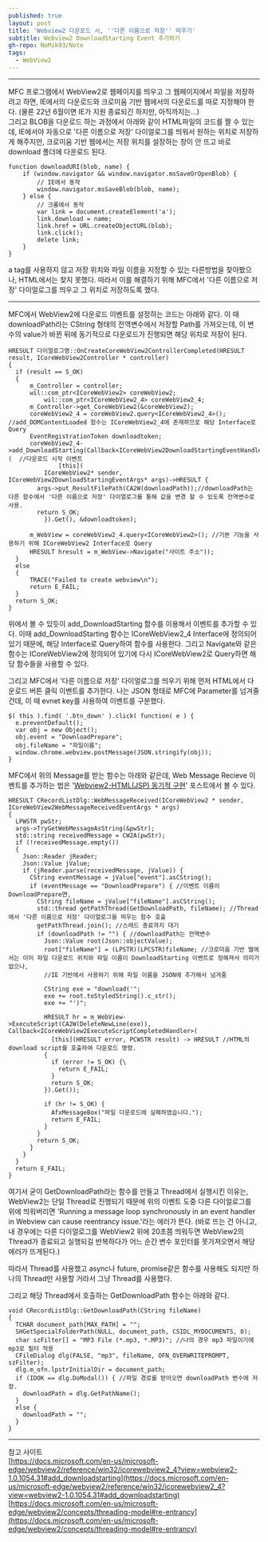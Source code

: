 ```yaml
---
published: true
layout: post
title: 'Webview2 다운로드 시, ''다른 이름으로 저장'' 띄우기'
subtitle: Webview2 DownloadStarting Event 추가하기
gh-repo: NoMik93/Note
tags:
  - WebView2
---
```



***

MFC 프로그램에서 WebView2로 웹페이지를 띄우고 그 웹페이지에서 파일을 저장하려고 하면, IE에서의 다운로드와 크로미움 기반 웹에서의 다운로드를 따로 지정해야 한다. 
(물론 22년 6월이면 IE가 지원 종료되긴 하지만, 아직까지는...)   
그리고 BLOB을 다운로드 하는 과정에서 아래와 같이 HTML파일의 코드를 짤 수 있는데, IE에서야 자동으로 '다른 이름으로 저장' 다이얼로그를 띄워서 원하는 위치로 저장하게 해주지만, 
크로미움 기반 웹에서는 저장 위치를 설장하는 창이 안 뜨고 바로 download 폴더에 다운로드 된다.


    function downloadURI(blob, name) {
        if (window.navigator && window.navigator.msSaveOrOpenBlob) {
            // IE에서 동작
            window.navigator.msSaveBlob(blob, name);
        } else {
            // 크롬에서 동작
            var link = document.createElement('a');
            link.download = name;
            link.href = URL.createObjectURL(blob);
            link.click();
            delete link;
        }
    }

a tag를 사용하지 않고 저장 위치와 파일 이름을 지정할 수 있는 다른방법을 찾아봤으나, HTML에서는 찾지 못했다. 
따라서 이를 해결하기 위해 MFC에서 '다른 이름으로 저장' 다이얼로그를 띄우고 그 위치로 저장하도록 했다.

***

MFC에서 WebView2에 다운로드 이벤트를 설정하는 코드는 아래와 같다. 이 때 downloadPath라는 CString 형태의 전역변수에서 저장할 Path를 가져오는데, 
이 변수의 value가 바뀐 뒤에 동기적으로 다운로드가 진행되면 해당 위치로 저장이 된다.

    HRESULT 다이얼로그명::OnCreateCoreWebView2ControllerCompleted(HRESULT result, ICoreWebView2Controller * controller)
    {
      if (result == S_OK)
      {
          m_Controller = controller;
          wil::com_ptr<ICoreWebView2> coreWebView2;
		      wil::com_ptr<ICoreWebView2_4> coreWebView2_4;
          m_Controller->get_CoreWebView2(&coreWebView2);
          coreWebView2_4 = coreWebView2.query<ICoreWebView2_4>(); //add_DOMContentLoaded 함수는 ICoreWebView2_4에 존재하므로 해당 Interface로 Query
          EventRegistrationToken downloadtoken;
          coreWebView2_4->add_DownloadStarting(Callback<ICoreWebView2DownloadStartingEventHandler>(  //다운로드 시작 이벤트
			      [this](
              ICoreWebView2* sender, ICoreWebView2DownloadStartingEventArgs* args)->HRESULT {
            args->put_ResultFilePath(CA2W(downloadPath));//downloadPath는 다른 함수에서 '다른 이름으로 저장' 다이얼로그를 통해 값을 변경 할 수 있도록 전역변수로 사용.
            return S_OK;
		      }).Get(), &downloadtoken);
          
          m_WebView = coreWebView2_4.query<ICoreWebView2>(); //기본 기능을 사용하기 위해 ICoreWebView2 Interface로 Query
          HRESULT hresult = m_WebView->Navigate("사이트 주소"));
      }
      else
      {
          TRACE("Failed to create webview\n");
          return E_FAIL;
      }
      return S_OK;
    }

위에서 볼 수 있듯이 add_DownloadStarting 함수를 이용해서 이벤트를 추가할 수 있다. 
이때 add_DownloadStarting 함수는 ICoreWebView2_4 Interface에 정의되어 있기 때문에, 해당 Interface로 Query하여 함수를 사용한다. 
그리고 Navigate와 같은 함수는 ICoreWebView2에 정의되어 있기에 다시 ICoreWebView2로 Query하면 해당 함수들을 사용할 수 있다.

그리고 MFC에서 '다른 이름으로 저장' 다이얼로그를 띄우기 위해 먼저 HTML에서 다운로드 버튼 클릭 이벤트를 추가한다. 
나는 JSON 형태로 MFC에 Parameter를 넘겨줄건데, 이 때 evnet key를 사용하여 이벤트를 구분했다.

    $( this ).find( '.btn_down' ).click( function( e ) {
      e.preventDefault();
      var obj = new Object();
      obj.event = "DownloadPrepare";
      obj.fileName = "파일이름";
      window.chrome.webview.postMessage(JSON.stringify(obj));
    }

MFC에서 위의 Message를 받는 함수는 아래와 같은데, Web Message Recieve 이벤트를 추가하는 법은 '[Webview2-HTML(JSP) 동기적 구현](https://nomik93.github.io/Note/2021-12-28-Webview2_Synchronous/)' 포스트에서 볼 수 있다.

    HRESULT CRecordListDlg::WebMessageReceived(ICoreWebView2 * sender, ICoreWebView2WebMessageReceivedEventArgs * args)
    {
      LPWSTR pwStr;
      args->TryGetWebMessageAsString(&pwStr);
      std::string receivedMessage = CW2A(pwStr);
      if (!receivedMessage.empty())
      {
        Json::Reader jReader;
        Json::Value jValue;
        if (jReader.parse(receivedMessage, jValue)) {
          CString eventMessage = jValue["event"].asCString();
          if (eventMessage == "DownloadPrepare") { //이벤트 이름이 DownloadPrepare면,
            CString fileName = jValue["fileName"].asCString();
            std::thread getPathThread(GetDownloadPath, fileName); //Thread에서 '다른 이름으로 저장' 다이얼로그을 띄우는 함수 호출
            getPathThread.join(); //스레드 종료까지 대기
            if (downloadPath != "") { //downloadPath는 전역변수
              Json::Value root(Json::objectValue);
              root["fileName"] = (LPSTR)(LPCSTR)fileName; //크로미움 기반 웹에서는 이미 파일 다운로드 위치와 파일 이름이 DownloadStarting 이벤트로 정해져서 의미가 없으나,
              //IE 기반에서 사용하기 위해 파일 이름을 JSON에 추가해서 넘겨줌
              
              CString exe = "download('";
              exe += root.toStyledString().c_str();
              exe += "')";
              
              HRESULT hr = m_WebView->ExecuteScript(CA2W(DeleteNewLine(exe)), Callback<ICoreWebView2ExecuteScriptCompletedHandler>(
                [this](HRESULT error, PCWSTR result) -> HRESULT //HTML의 download script를 호출하여 다운로드 명령.
              {
                if (error != S_OK) {\
                  return E_FAIL;
                }
                return S_OK;
              }).Get());
              
              if (hr != S_OK) {
                AfxMessageBox("파일 다운로드에 실패하였습니다.");
                return E_FAIL;
              }
            }
            return S_OK;
          }
        }
      }
      return E_FAIL;
    }

여기서 굳이 GetDownloadPath라는 함수를 만들고 Thread에서 실행시킨 이유는, WebView2는 단일 Thread로 진행되기 때문에 위의 이벤트 도중 다른 다이얼로그를 위에 띄워버리면
'Running a message loop synchronously in an event handler in Webview can cause reentrancy issue.'라는 에러가 뜬다.
(바로 뜨는 건 아니고, 내 경우에는 다른 다이얼로그를 WebView2 위에 20초쯤 띄워두면 WebView2의 Thread가 종료되고 실행되길 반복하다가 어느 순간 변수 포인터를 못가져오면서 해당 에러가 뜨게된다.)

따라서 Thread를 사용했고 async나 future, promise같은 함수를 사용해도 되지만 하나의 Thread만 사용할 거라서 그냥 Thread를 사용했다.

그리고 해당 Thread에서 호출하는 GetDownloadPath 함수는 아래와 같다.

    void CRecordListDlg::GetDownloadPath(CString fileName)
    {
      TCHAR document_path[MAX_PATH] = "";
      SHGetSpecialFolderPath(NULL, document_path, CSIDL_MYDOCUMENTS, 0);
      char szFilter[] = "MP3 File (*.mp3, *.MP3)"; //나의 경우 mp3 파일이기에 mp3로 필터 적용
      CFileDialog dlg(FALSE, "mp3", fileName, OFN_OVERWRITEPROMPT, szFilter);
      dlg.m_ofn.lpstrInitialDir = document_path;
      if (IDOK == dlg.DoModal()) { //파일 경로를 받아오면 downloadPath 변수에 저장.
        downloadPath = dlg.GetPathName();
      }
      else {
        downloadPath = "";
      }
    }

***

참고 사이트   
[https://docs.microsoft.com/en-us/microsoft-edge/webview2/reference/win32/icorewebview2_4?view=webview2-1.0.1054.31#add_downloadstarting](https://docs.microsoft.com/en-us/microsoft-edge/webview2/reference/win32/icorewebview2_4?view=webview2-1.0.1054.31#add_downloadstarting)   
[https://docs.microsoft.com/en-us/microsoft-edge/webview2/concepts/threading-model#re-entrancy](https://docs.microsoft.com/en-us/microsoft-edge/webview2/concepts/threading-model#re-entrancy)
